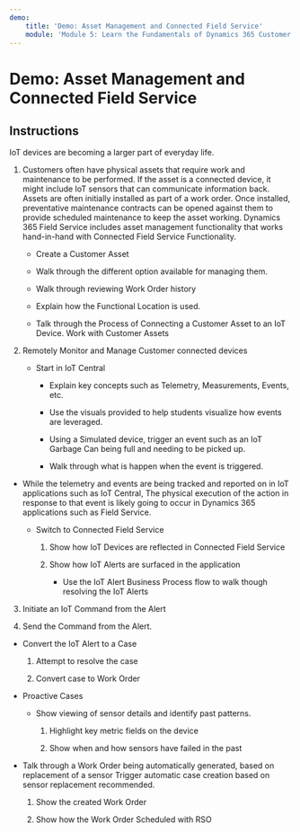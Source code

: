 ```yaml
---
demo:
    title: 'Demo: Asset Management and Connected Field Service'
    module: 'Module 5: Learn the Fundamentals of Dynamics 365 Customer Service'
---
```


# Demo: Asset Management and Connected Field Service

## Instructions

IoT devices are becoming a larger part of everyday life. 

1. Customers often have physical assets that require work and maintenance to be performed.  If the asset is a connected device, it might include IoT sensors that can communicate information back.  Assets are often initially installed as part of a work order.  Once installed, preventative maintenance contracts can be opened against them to provide scheduled maintenance to keep the asset working.  Dynamics 365 Field Service includes asset management functionality that works hand-in-hand with Connected Field Service Functionality.    

	- Create a Customer Asset

	- Walk through the different option available for managing them. 

	- Walk through reviewing Work Order history

	- Explain how the Functional Location is used. 

	- Talk through the Process of Connecting a Customer Asset to an IoT Device. Work with Customer Assets

 

2. Remotely Monitor and Manage Customer connected devices

	- Start in IoT Central

		- Explain key concepts such as Telemetry, Measurements, Events, etc. 

		- Use the visuals provided to help students visualize how events are leveraged. 

		- Using a Simulated device, trigger an event such as an IoT Garbage Can being full and needing to be picked up. 

		- Walk through what is happen when the event is triggered. 

- While the telemetry and events are being tracked and reported on in IoT applications such as IoT Central, The physical execution of the action in response to that event is likely going to occur in Dynamics 365 applications such as Field Service. 

	- Switch to Connected Field Service

		1. Show how IoT Devices are reflected in Connected Field Service

		2. Show how IoT Alerts are surfaced in the application

			- Use the IoT Alert Business Process flow to walk though resolving the IoT Alerts

3. Initiate an IoT Command from the Alert

4. Send the Command from the Alert. 

- Convert the IoT Alert to a Case

	1. Attempt to resolve the case

	2. Convert case to Work Order

- Proactive Cases

	- Show viewing of sensor details and identify past patterns. 

		1. Highlight key metric fields on the device

		2. Show when and how sensors have failed in the past 

- Talk through a Work Order being automatically generated, based on replacement of a sensor Trigger automatic case creation based on sensor replacement recommended. 

	1. Show the created Work Order 

	2. Show how the Work Order Scheduled with RSO
